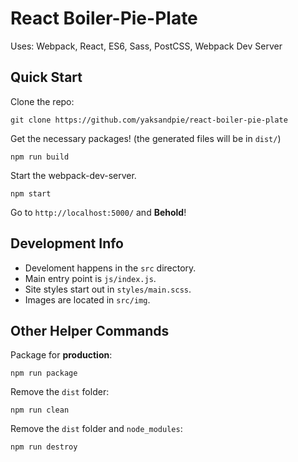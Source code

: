 # React Boiler-Pie-Plate

Uses: Webpack, React, ES6, Sass, PostCSS, Webpack Dev Server

## Quick Start
Clone the repo:
```console
git clone https://github.com/yaksandpie/react-boiler-pie-plate
```

Get the necessary packages! (the generated files will be in `dist/`)
```console
npm run build
```

Start the webpack-dev-server.
```console
npm start
```

Go to `http://localhost:5000/` and **Behold**!

## Development Info
* Develoment happens in the `src` directory.
* Main entry point is `js/index.js`.
* Site styles start out in `styles/main.scss`.
* Images are located in `src/img`.

## Other Helper Commands
Package for **production**:
```console
npm run package
```

Remove the `dist` folder:
```console
npm run clean
```

Remove the `dist` folder and `node_modules`:
```console
npm run destroy
```
